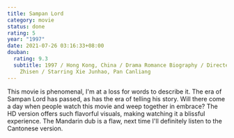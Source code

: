 ```yaml
---
title: Sampan Lord
category: movie
status: done
rating: 5
year: "1997"
date: 2021-07-26 03:16:33+08:00
douban:
  rating: 9.3
  subtitle: 1997 / Hong Kong, China / Drama Romance Biography / Directed by Gao
    Zhisen / Starring Xie Junhao, Pan Canliang
---
```


This movie is phenomenal, I'm at a loss for words to describe it. The era of Sampan Lord has passed, as has the era of telling his story. Will there come a day when people watch this movie and weep together in embrace? The HD version offers such flavorful visuals, making watching it a blissful experience. The Mandarin dub is a flaw, next time I'll definitely listen to the Cantonese version.
